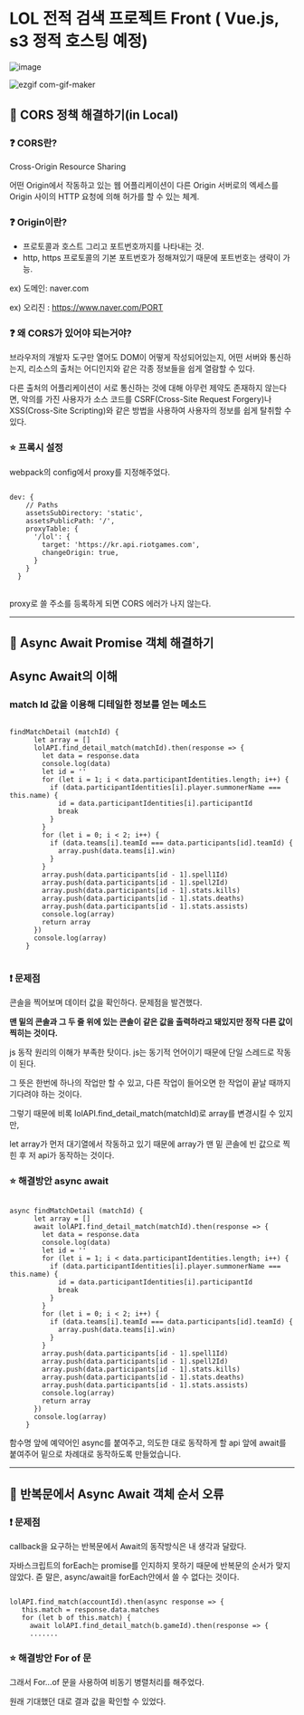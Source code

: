 # LOL 전적 검색 프로젝트 Front ( Vue.js, s3 정적 호스팅 예정)

![image](https://user-images.githubusercontent.com/66015002/127276085-c0160018-31c6-427b-a547-ac77230f3d9d.png)

![ezgif com-gif-maker](https://user-images.githubusercontent.com/66015002/127439899-15701de8-6fe4-4b9e-bb7c-c7712c76d2f8.gif)



## :imp: CORS 정책 해결하기(in Local)

### :question: CORS란?

Cross-Origin Resource Sharing

어떤 Origin에서 작동하고 있는 웹 어플리케이션이 다른 Origin 서버로의 엑세스를 Origin 사이의 HTTP 요청에 의해 허가를 할 수 있는 체계.

### :question: Origin이란?

- 프로토콜과 호스트 그리고 포트번호까지를 나타내는 것.
- http, https 프로토콜의 기본 포트번호가 정해져있기 때문에 포트번호는 생략이 가능.

ex) 도메인: naver.com

ex) 오리진 : https://www.naver.com/PORT


### :question: 왜 CORS가 있어야 되는거야?

브라우저의 개발자 도구만 열어도 DOM이 어떻게 작성되어있는지, 어떤 서버와 통신하는지, 리소스의 출처는 어디인지와 같은 각종 정보들을 쉽게 열람할 수 있다.

다른 출처의 어플리케이션이 서로 통신하는 것에 대해 아무런 제약도 존재하지 않는다면, 악의를 가진 사용자가 소스 코드를 CSRF(Cross-Site Request Forgery)나 XSS(Cross-Site Scripting)와 같은 방법을 사용하여 사용자의 정보를 쉽게 탈취할 수 있다.

### :star: 프록시 설정

webpack의 config에서 proxy를 지정해주었다.

<pre>
<code>
dev: {
    // Paths
    assetsSubDirectory: 'static',
    assetsPublicPath: '/',
    proxyTable: {
      '/lol': {
        target: 'https://kr.api.riotgames.com',
        changeOrigin: true,
      }
    }
  }
</code>
</pre>

proxy로 쓸 주소를 등록하게 되면 CORS 에러가 나지 않는다.

<hr>

## :imp: Async Await Promise 객체 해결하기

## Async Await의 이해

### match Id 값을 이용해 디테일한 정보를 얻는 메소드
<pre><code>
findMatchDetail (matchId) {
      let array = []
      lolAPI.find_detail_match(matchId).then(response => {
        let data = response.data
        console.log(data)
        let id = ''
        for (let i = 1; i < data.participantIdentities.length; i++) {
          if (data.participantIdentities[i].player.summonerName === this.name) {
            id = data.participantIdentities[i].participantId
            break
          }
        }
        for (let i = 0; i < 2; i++) {
          if (data.teams[i].teamId === data.participants[id].teamId) {
            array.push(data.teams[i].win)
          }
        }
        array.push(data.participants[id - 1].spell1Id)
        array.push(data.participants[id - 1].spell2Id)
        array.push(data.participants[id - 1].stats.kills)
        array.push(data.participants[id - 1].stats.deaths)
        array.push(data.participants[id - 1].stats.assists)
        console.log(array)
        return array
      })
      console.log(array)
    }
    </code></pre>
 
 ### :exclamation: 문제점
 
 콘솔을 찍어보며 데이터 값을 확인하다. 문제점을 발견했다.
 
 <b>맨 밑의 콘솔과 그 두 줄 위에 있는 콘솔이 같은 값을 출력하라고 돼있지만 정작 다른 값이 찍히는 것이다.</b>
 
 js 동작 원리의 이해가 부족한 탓이다. js는 동기적 언어이기 때문에 단일 스레드로 작동이 된다.
 
 그 뜻은 한번에 하나의 작업만 할 수 있고, 다른 작업이 들어오면 한 작업이 끝날 때까지 기다려야 하는 것이다.
 
 그렇기 때문에 비록 lolAPI.find_detail_match(matchId)로 array를 변경시킬 수 있지만,
 
 let array가 먼저 대기열에서 작동하고 있기 때문에 array가 맨 밑 콘솔에 빈 값으로 찍힌 후 저 api가 동작하는 것이다.
 
 ### :star: 해결방안 async await
 
 <pre><code>
async findMatchDetail (matchId) {
      let array = []
      await lolAPI.find_detail_match(matchId).then(response => {
        let data = response.data
        console.log(data)
        let id = ''
        for (let i = 1; i < data.participantIdentities.length; i++) {
          if (data.participantIdentities[i].player.summonerName === this.name) {
            id = data.participantIdentities[i].participantId
            break
          }
        }
        for (let i = 0; i < 2; i++) {
          if (data.teams[i].teamId === data.participants[id].teamId) {
            array.push(data.teams[i].win)
          }
        }
        array.push(data.participants[id - 1].spell1Id)
        array.push(data.participants[id - 1].spell2Id)
        array.push(data.participants[id - 1].stats.kills)
        array.push(data.participants[id - 1].stats.deaths)
        array.push(data.participants[id - 1].stats.assists)
        console.log(array)
        return array
      })
      console.log(array)
    }
</code></pre>

함수명 앞에 예약어인 async를 붙여주고, 의도한 대로 동작하게 할 api 앞에 await를 붙여주어 밑으로 차례대로 동작하도록 만들었습니다.

<hr>

## :imp: 반복문에서 Async Await 객체 순서 오류

 ### :exclamation: 문제점
 
callback을 요구하는 반복문에서 Await의 동작방식은 내 생각과 달랐다.

자바스크립트의 forEach는 promise를 인지하지 못하기 때문에 반복문의 순서가 맞지 않았다. 즏 말은, async/await을 forEach안에서 쓸 수 없다는 것이다.


<pre><code>
lolAPI.find_match(accountId).then(async response => {
   this.match = response.data.matches
   for (let b of this.match) {
     await lolAPI.find_detail_match(b.gameId).then(response => {
     .......
</code></pre>

 ### :star: 해결방안 For of 문

그래서 For...of 문을 사용하여 비동기 병렬처리를 해주었다.

원래 기대했던 대로 결과 값을 확인할 수 있었다.
